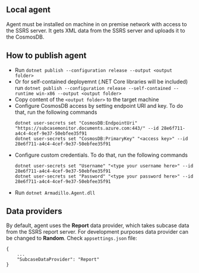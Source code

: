 ## Local agent
Agent must be installed on machine in on premise network with access to the SSRS server. It gets XML data from the SSRS server
and uploads it to the CosmosDB. 

## How to publish agent 
* Run `dotnet publish --configuration release --output <output folder>`
* Or for self-contained deployemnt (.NET Core libraries will be included) run `dotnet publish --configuration release --self-contained --runtime win-x86 --output <output folder>`
* Copy content of the `<output folder>` to the target machine
* Configure CosmosDB access by setting endpoint URI and key. To do that, run the following commands
    ```
    dotnet user-secrets set "CosmosDB:EndpointUri" "https://subcasemonitor.documents.azure.com:443/" --id 28e6f711-a4c4-4cef-9e37-50ebfee35f91
    dotnet user-secrets set "CosmosDB:PrimaryKey" "<access key>" --id 28e6f711-a4c4-4cef-9e37-50ebfee35f91
    ```
* Configure custom credentials. To do that, run the following commands
	```
	dotnet user-secrets set "Username" "<type your username here>" --id 28e6f711-a4c4-4cef-9e37-50ebfee35f91
	dotnet user-secrets set "Password" "<type your password here>" --id 28e6f711-a4c4-4cef-9e37-50ebfee35f91
	```
* Run `dotnet Armadillo.Agent.dll` 

## Data providers
By default, agent uses the **Report** data provider, which takes subcase data from the SSRS report server. 
For development purposes data provider can be changed to **Random**. Check `appsettings.json` file:
```
{
    ...
    "SubcaseDataProvider": "Report"
}
```
